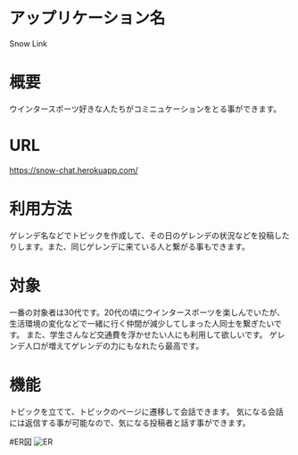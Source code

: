 # アップリケーション名
Snow Link

# 概要
ウインタースポーツ好きな人たちがコミニュケーションをとる事ができます。

# URL
https://snow-chat.herokuapp.com/

# 利用方法
ゲレンデ名などでトピックを作成して、その日のゲレンデの状況などを投稿したりします。また、同じゲレンデに来ている人と繋がる事もできます。

# 対象
一番の対象者は30代です。20代の頃にウインタースポーツを楽しんでいたが、生活環境の変化などで一緒に行く仲間が減少してしまった人同士を繋ぎたいです。
また、学生さんなど交通費を浮かせたい人にも利用して欲しいです。
ゲレンデ人口が増えてゲレンデの力にもなれたら最高です。

# 機能
トピックを立てて、トピックのページに遷移して会話できます。
気になる会話には返信する事が可能なので、気になる投稿者と話す事ができます。

#ER図
![ER](https://user-images.githubusercontent.com/71489332/110242163-2bb57180-7f98-11eb-826c-f59eb615a6a0.png)

